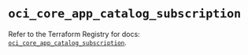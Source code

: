 # `oci_core_app_catalog_subscription`

Refer to the Terraform Registry for docs: [`oci_core_app_catalog_subscription`](https://registry.terraform.io/providers/hashicorp/oci/7.19.0/docs/resources/core_app_catalog_subscription).
